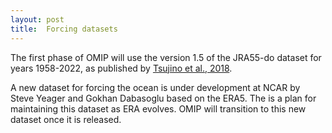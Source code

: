 ```yaml
---
layout: post
title:  Forcing datasets
---
```


The first phase of OMIP will use the version 1.5 of the JRA55-do dataset for
years 1958-2022, as published by [Tsujino et al., 2018](/references).

A new dataset for forcing the ocean is under development at NCAR by Steve
Yeager and Gokhan Dabasoglu based on the ERA5. The is a plan for maintaining
this dataset as ERA evolves. OMIP will transition to this new dataset once it
is released. 

